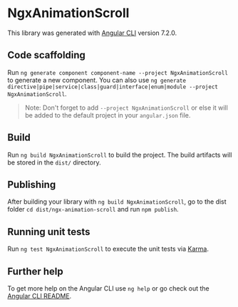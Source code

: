 # NgxAnimationScroll

This library was generated with [Angular CLI](https://github.com/angular/angular-cli) version 7.2.0.

## Code scaffolding

Run `ng generate component component-name --project NgxAnimationScroll` to generate a new component. You can also use `ng generate directive|pipe|service|class|guard|interface|enum|module --project NgxAnimationScroll`.
> Note: Don't forget to add `--project NgxAnimationScroll` or else it will be added to the default project in your `angular.json` file. 

## Build

Run `ng build NgxAnimationScroll` to build the project. The build artifacts will be stored in the `dist/` directory.

## Publishing

After building your library with `ng build NgxAnimationScroll`, go to the dist folder `cd dist/ngx-animation-scroll` and run `npm publish`.

## Running unit tests

Run `ng test NgxAnimationScroll` to execute the unit tests via [Karma](https://karma-runner.github.io).

## Further help

To get more help on the Angular CLI use `ng help` or go check out the [Angular CLI README](https://github.com/angular/angular-cli/blob/master/README.md).
